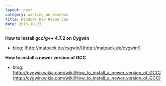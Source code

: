```yaml
---
layout: post
category: working_on_windows
title: Windows Dev Resources
date: 2015-10-27
---
```


**How to Install gcc/g++ 4.7.2 on Cygwin**

- blog: [http://matpack.de/cygwin/](http://matpack.de/cygwin/)

**How to install a newer version of GCC**

- blog: [http://cygwin.wikia.com/wiki/How_to_install_a_newer_version_of_GCC](http://cygwin.wikia.com/wiki/How_to_install_a_newer_version_of_GCC)